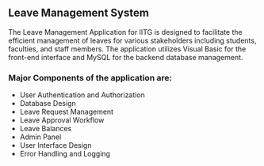 ## Leave Management System
The Leave Management Application for IITG is designed to facilitate
the efficient management of leaves for various stakeholders including
students, faculties, and staff members. The application utilizes
Visual Basic for the front-end interface and MySQL for the
backend database management.

### Major Components of the application are:
- User Authentication and Authorization
- Database Design
- Leave Request Management
- Leave Approval Workflow
- Leave Balances
- Admin Panel
- User Interface Design
- Error Handling and Logging
